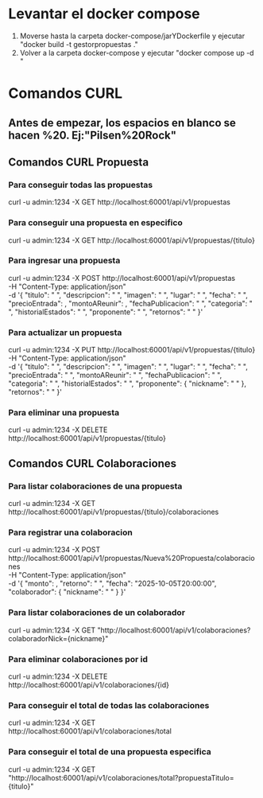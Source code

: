 # Levantar el docker compose

1. Moverse hasta la carpeta docker-compose/jarYDockerfile y ejecutar "docker build -t gestorpropuestas ." 
2. Volver a la carpeta docker-compose y ejecutar "docker compose up -d "

# Comandos CURL
## Antes de empezar, los espacios en blanco se hacen %20. Ej:"Pilsen%20Rock"

## Comandos CURL Propuesta
### Para conseguir todas las propuestas
curl -u admin:1234 -X GET http://localhost:60001/api/v1/propuestas
### Para conseguir una propuesta en especifico
curl -u admin:1234 -X GET http://localhost:60001/api/v1/propuestas/{titulo}
### Para ingresar una propuesta
curl -u admin:1234 -X POST http://localhost:60001/api/v1/propuestas \
-H "Content-Type: application/json" \
-d '{
"titulo": " ",
"descripcion": " ",
"imagen": " ",
"lugar": " ",
"fecha": " ",
"precioEntrada": ,
"montoAReunir": ,
"fechaPublicacion": " ",
"categoria": " ",
"historialEstados": " ",
"proponente": " ",
"retornos": " "
}'
### Para actualizar un propuesta
curl -u admin:1234 -X PUT http://localhost:60001/api/v1/propuestas/{titulo} \
-H "Content-Type: application/json" \
-d '{
"titulo": " ",
"descripcion": " ",
"imagen": " ",
"lugar": " ",
"fecha": " ",
"precioEntrada": " ",
"montoAReunir": " ",
"fechaPublicacion": " ",
"categoria": " ",
"historialEstados": " ",
"proponente": {
"nickname": " " 
},
"retornos": " "
}'
### Para eliminar una propuesta
curl -u admin:1234 -X DELETE http://localhost:60001/api/v1/propuestas/{titulo}

## Comandos CURL Colaboraciones
### Para listar colaboraciones de una propuesta
curl -u admin:1234 -X GET http://localhost:60001/api/v1/propuestas/{titulo}/colaboraciones
### Para registrar una colaboracion
curl -u admin:1234 -X POST http://localhost:60001/api/v1/propuestas/Nueva%20Propuesta/colaboraciones \
-H "Content-Type: application/json" \
-d '{
"monto": ,
"retorno": " ",
"fecha": "2025-10-05T20:00:00",
"colaborador": {
"nickname": " "
}
}'
### Para listar colaboraciones de un colaborador
curl -u admin:1234 -X GET "http://localhost:60001/api/v1/colaboraciones?colaboradorNick={nickname}"
### Para eliminar colaboraciones por id
curl -u admin:1234 -X DELETE http://localhost:60001/api/v1/colaboraciones/{id}
### Para conseguir el total de todas las colaboraciones
curl -u admin:1234 -X GET http://localhost:60001/api/v1/colaboraciones/total
### Para conseguir el total de una propuesta especifica
curl -u admin:1234 -X GET "http://localhost:60001/api/v1/colaboraciones/total?propuestaTitulo={titulo}"